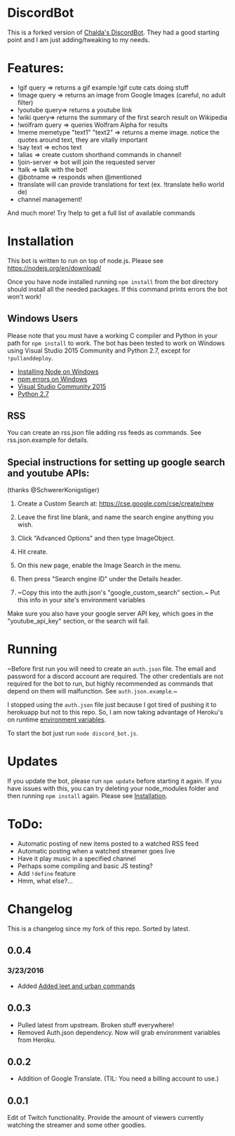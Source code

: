 # DiscordBot
This is a forked version of [Chalda's DiscordBot](https://github.com/chalda/DiscordBot). They had a good starting point and I am just adding/tweaking to my needs.

# Features:
- !gif query => returns a gif example !gif cute cats doing stuff
- !image query => returns an image from Google Images (careful, no adult filter)
- !youtube query=> returns a youtube link
- !wiki query=> returns the summary of the first search result on Wikipedia
- !wolfram query => queries Wolfram Alpha for results
- !meme memetype "text1" "text2" => returns a meme image. notice the quotes around text, they are vitally important
- !say text => echos text
- !alias => create custom shorthand commands in channel!
- !join-server => bot will join the requested server
- !talk => talk with the bot!
- @botname => responds when @mentioned
- !translate will can provide translations for text (ex. !translate hello world de)
- channel management!

And much more! Try !help to get a full list of available commands

# Installation

This bot is written to run on top of node.js. Please see https://nodejs.org/en/download/

Once you have node installed running `npm install` from the bot directory should install all the needed packages. If this command prints errors the bot won't work!

## Windows Users
Please note that you must have a working C compiler and Python in your path for
`npm install` to work. The bot has been tested to work on Windows using Visual Studio 2015 Community and Python 2.7, except for `!pullanddeploy`.
* [Installing Node on Windows](http://blog.teamtreehouse.com/install-node-js-npm-windows)
* [npm errors on Windows](http://stackoverflow.com/questions/21365714/nodejs-error-installing-with-npm)
* [Visual Studio Community 2015](https://www.visualstudio.com/en-us/products/visual-studio-community-vs.aspx)
* [Python 2.7](https://www.python.org/downloads/)


## RSS
You can create an rss.json file adding rss feeds as commands. See rss.json.example for details.

## Special instructions for setting up google search and youtube APIs:

(thanks @SchwererKonigstiger)

1) Create a Custom Search at: https://cse.google.com/cse/create/new

2) Leave the first line blank, and name the search engine anything you wish.

3) Click "Advanced Options" and then type ImageObject.

4) Hit create.

5) On this new page, enable the Image Search in the menu.

6) Then press "Search engine ID" under the Details header.

7) ~Copy this into the auth.json's "google_custom_search" section.~ Put this info in your site's environment variables

Make sure you also have your google server API key, which goes in the "youtube_api_key" section, or the search will fail.

# Running
~Before first run you will need to create an `auth.json` file. The email and password for a discord account are required. The other credentials are not required for the bot to run, but highly recommended as commands that depend on them will malfunction. See `auth.json.example`.~

I stopped using the `auth.json` file just because I got tired of pushing it to herokuapp but not to this repo. So, I am now taking advantage of Heroku's on runtime [environment variables](https://devcenter.heroku.com/articles/config-vars).

To start the bot just run
`node discord_bot.js`.

# Updates
If you update the bot, please run `npm update` before starting it again. If you have
issues with this, you can try deleting your node_modules folder and then running
`npm install` again. Please see [Installation](#Installation).

# ToDo:
* Automatic posting of new items posted to a watched RSS feed
* Automatic posting when a watched streamer goes live
* Have it play music in a specified channel
* Perhaps some compiling and basic JS testing?
* Add `!define` feature
* Hmm, what else?...

# Changelog
This is a changelog since my fork of this repo. Sorted by latest.

## 0.0.4
### 3/23/2016
* Added [Added leet and urban commands](https://github.com/Ulydev/DiscordBot/commit/635b8e57aac343de09e572fae1fbb39b5f9f105f)

## 0.0.3
* Pulled latest from upstream. Broken stuff everywhere!
* Removed Auth.json dependency. Now will grab environment variables from Heroku.

## 0.0.2
* Addition of Google Translate. (TIL: You need a billing account to use.)

## 0.0.1
Edit of Twitch functionality. Provide the amount of viewers currently watching the streamer and some other goodies.
